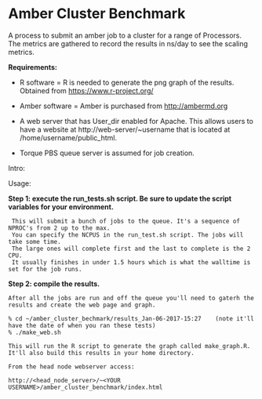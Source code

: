 # Amber Cluster Benchmark

A process to submit an amber job to a cluster for a range of Processors.  
The metrics are gathered to record the results in ns/day to see the scaling metrics. 

<strong>Requirements:</strong>  
   *   R software = R is needed to generate the png graph of the results. Obtained from https://www.r-project.org/ 
   
   *   Amber software = Amber is purchased from http://ambermd.org
   
   *   A web server that has User_dir enabled for Apache. 
       This allows users to have a website at http://web-server/~username that is located at /home/username/public_html. 
       
   *   Torque PBS queue server is assumed for job creation. 

Intro:



Usage: 

  <strong>Step 1:  execute the run_tests.sh script. Be sure to update the script variables for your environment.</strong>
  
     This will submit a bunch of jobs to the queue. It's a sequence of NPROC's from 2 up to the max. 
     You can specify the NCPUS in the run_test.sh script. The jobs will take some time. 
     The large ones will complete first and the last to complete is the 2 CPU. 
     It usually finishes in under 1.5 hours which is what the walltime is set for the job runs. 
     
<strong> Step 2:  compile the results. </strong>
 
    After all the jobs are run and off the queue you'll need to gaterh the results and create the web page and graph. 
    
    % cd ~/amber_cluster_bechmark/results_Jan-06-2017-15:27    (note it'll have the date of when you ran these tests)   
    % ./make_web.sh
    
    This will run the R script to generate the graph called make_graph.R. 
    It'll also build this results in your home directory. 
    
    From the head node webserver access: 
    
    http://<head_node_server>/~<YOUR USERNAME>/amber_cluster_benchmark/index.html
    
    
  
